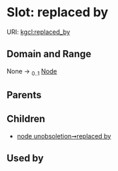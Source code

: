 
# Slot: replaced by




URI: [kgcl:replaced_by](http://w3id.org/kgcl/replaced_by)


## Domain and Range

None &#8594;  <sub>0..1</sub> [Node](Node.md)

## Parents


## Children

 *  [node unobsoletion➞replaced by](node_unobsoletion_replaced_by.md)

## Used by

